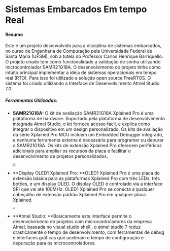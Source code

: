 <h1 aling='center' >
    Sistemas Embarcados Em tempo Real 
</h1>



#### Resumo

Este é um projeto desenvolvido para a disciplina de sistemas embarcados, no curso de Engenharia de Computação pela Universidade Federal de Santa Maria (UFSM), sob a tutela do Professor Carlos Henrique Barriquello.  O projeto criado tem como funcionalidade a validação de senha utilizando microcontrolador SAMR21G18A. O desenvolvimento do projeto tinha como intuito principal implementar a ideia de sistemas operacionais em tempo real (RTO). Para isso foi utilizado a solução open source FreeRTOS. O sistema foi criado utilizando a Interface de Desenvolvimento Atmel Studio 7.0. 



##### Ferramentas Utilizadas:

* **SAMR21G18A:** O kit de avaliação SAMR21G18A Xplained Pro é uma plataforma de hardware. Suportado pela plataforma de desenvolvimento integrada Atmel Studio, o kit fornece acesso fácil, e explica como integrar o dispositivo em um design personalizado. Os kits de avaliação da série Xplained Pro MCU incluem um Embedded Debugger integrado, e nenhuma ferramenta externa é necessária para programar ou depurar o SAMR21G18A. Os kits de extensão Xplained Pro oferecem periféricos adicionais para ampliar os recursos da placa e facilitar o desenvolvimento de projetos personalizados.

  <img align=center
  	src='https://ik.imagekit.io/eogtlka8vuq/Medias_Github/SAMR21_vtzpfOP1EU.PNG' style="zoom:50%;" >

* **Display OLED1 Xplained Pro: **OLED1 Xplained Pro é uma placa de extensão básica para as plataformas Xplained Pro com três LEDs, três botões, e um display OLED. O display OLED é controlado via a interface SPI que vai até 100MHz. OLED1 Xplained Pro se conecta a qualquer cabeçalho de extensão padrão Xplained Pro em qualquer placa Xplained.

  <img align=center
  	src='https://ik.imagekit.io/eogtlka8vuq/Medias_Github/OLED1_HNKjWMXOU.PNG' style="zoom:38%;" >

* **Atmel Studio: **Basicamente esta interface permite o desenvolvimento de projetos com microcontroladores da empresa Atmel, baseada no visual studio shell , o atmel studio 7 reduz drasticamente o tempo de desenvolvimento, com ferramentas de debug e interfaces gráficas que aceleram o tempo de configuração e depuração para os microcontroladores.

